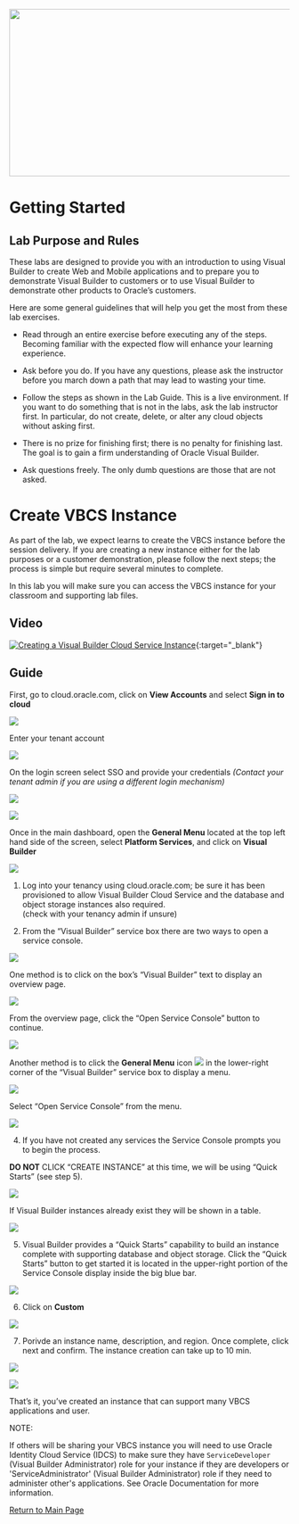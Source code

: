 
<p align="center">
  <img width="650" height="300" src="./media/banner.png">
</p>



# Getting Started

## Lab Purpose and Rules

These labs are designed to provide you with an introduction to using
Visual Builder to create Web and Mobile applications and to prepare you
to demonstrate Visual Builder to customers or to use Visual Builder to
demonstrate other products to Oracle’s customers.

Here are some general guidelines that will help you get the most from
these lab exercises.

  - Read through an entire exercise before executing any of the steps.
    Becoming familiar with the expected flow will enhance your learning
    experience.

  - Ask before you do. If you have any questions, please ask the
    instructor before you march down a path that may lead to wasting
    your time.

  - Follow the steps as shown in the Lab Guide. This is a live
    environment. If you want to do something that is not in the labs,
    ask the lab instructor first. In particular, do not create, delete,
    or alter any cloud objects without asking first.

  - There is no prize for finishing first; there is no penalty for
    finishing last. The goal is to gain a firm understanding of Oracle
    Visual Builder.

  - Ask questions freely. The only dumb questions are those that are not
    asked.



# Create VBCS Instance


As part of the lab, we expect learns to create the VBCS instance before the session delivery.
If you are creating a new instance either for the lab purposes or a customer demonstration, please follow the next steps; the process is simple but require several minutes to complete.

In this lab you will make sure you can access the VBCS instance for your
classroom and supporting lab files.


## Video


[![Creating a Visual Builder Cloud Service Instance](./media/playback_creating_instance.png)](https://otube.oracle.com/media/Oracle+Sales+and+Partner+Academy+-+AppDev+Virtual+Workshop/1_xryvhe4k){:target="_blank"}

## Guide

First, go to cloud.oracle.com, click on **View Accounts** and select **Sign in to cloud**

![](./media/cloudoracle.png)

Enter your tenant account

![](./media/tenant.png)

On the login screen select SSO and provide your credentials *(Contact your tenant admin if you are using a different login mechanism)*


![](./media/credentials.png)

![](./media/credentials_2.png)

Once in the main dashboard, open the **General Menu** located at the top left hand side of the screen, select **Platform Services**, and click on **Visual Builder**

![](./media/vb_dashboard.png)


1.  Log into your tenancy using cloud.oracle.com; be sure it has been
    provisioned to allow Visual Builder Cloud Service and the database
    and object storage instances also required.  
    (check with your tenancy admin if unsure)


3.  From the “Visual Builder” service box there are two ways to open a
    service console.

![](./media/image_a_3.png)



One method is to click on the box’s “Visual Builder” text to display an
overview page.

![](./media/image_a_7.png)



From the overview page, click the “Open Service Console” button to
continue.

![](./media/image_a_8.png)



Another method is to click the **General Menu** icon
![](./media/image_a_9.png) in the lower-right corner of the  “Visual Builder” service box to display a menu.

![](./media/image_a_3.png)



Select “Open Service Console” from the menu.

![](./media/image_a_10.png)



4.  If you have not created any services the Service Console prompts you
    to begin the process.

**DO NOT** CLICK “CREATE INSTANCE” at this time, we will be using
“Quick Starts” (see step 5).

![](./media/image_a_11.png)



If Visual Builder instances already exist they will be shown in a table.

![](./media/image_a_12.png)


5.  Visual Builder provides a “Quick Starts” capability to build an
    instance complete with supporting database and object storage. Click
    the “Quick Starts” button to get started it is located in the
    upper-right portion of the Service Console display inside the big
    blue bar.

![](./media/image_a_13.png)


6. Click on **Custom**
 
![](./media/vbcs_instance_custom.png)

7. Porivde an instance name, description, and region. Once complete, click next and confirm. The instance creation can take up to 10 min.

![](./media/vbcs_instance_data.png)


![](./media/vbcs_instance_creation.png)

That’s it, you’ve created an instance that can support many VBCS applications and user.


NOTE:

If others will be sharing your VBCS instance you will need to use Oracle Identity Cloud Service (IDCS)
to make sure they have `ServiceDeveloper` (Visual Builder Administrator) role for your instance if they are developers or 'ServiceAdministrator' (Visual Builder Administrator) role if they need to administer other's applications.
See Oracle Documentation for more information.


[Return to Main Page](README.md)
